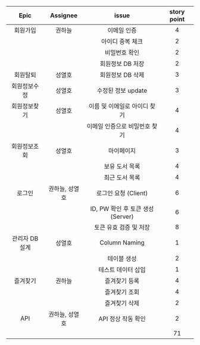 |Epic|Assignee|issue|story point|
|:-----:|:-----:|:-----:|:-----:|
|회원가입|권하늘|이메일 인증|4|
|||아이디 중복 체크|2|
|||비밀번호 확인|2|
|||회원정보 DB 저장|2|
|회원탈퇴|성열호|회원정보 DB 삭제|3|
|회원정보수정|성열호|수정된 정보 update|3|
|회원정보찾기|성열호|이름 및 이메일로 아이디 찾기|4|
|||이메일 인증으로 비밀번호 찾기|4|
|회원정보조회|성열호|마이페이지|3|
|||보유 도서 목록|4|
|||최근 도서 목록|4|
|로그인|권하늘, 성열호|로그인 요청 (Client)|6|
|||ID, PW 확인 후 토큰 생성 (Server)|6|
|||토큰 유효 검증 및 저장|8|
|관리자 DB 설계|성열호|Column Naming|1|
|||테이블 생성|2|
|||테스트 데이터 삽입|1|
|즐겨찾기|권하늘|즐겨찾기 등록|4|
|||즐겨찾기 조회|4|
|||즐겨찾기 삭제|2|
|API|권하늘, 성열호|API 정상 작동 확인|2|
||||71|

